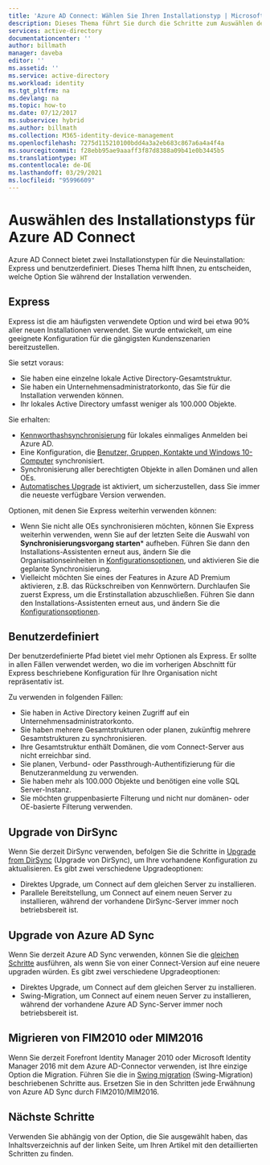 ```yaml
---
title: 'Azure AD Connect: Wählen Sie Ihren Installationstyp | Microsoft-Dokumentation'
description: Dieses Thema führt Sie durch die Schritte zum Auswählen des Installationstyps für Azure AD Connect.
services: active-directory
documentationcenter: ''
author: billmath
manager: daveba
editor: ''
ms.assetid: ''
ms.service: active-directory
ms.workload: identity
ms.tgt_pltfrm: na
ms.devlang: na
ms.topic: how-to
ms.date: 07/12/2017
ms.subservice: hybrid
ms.author: billmath
ms.collection: M365-identity-device-management
ms.openlocfilehash: 7275d115210100bdd4a3a2eb683c867a6a4a4f4a
ms.sourcegitcommit: f28ebb95ae9aaaff3f87d8388a09b41e0b3445b5
ms.translationtype: HT
ms.contentlocale: de-DE
ms.lasthandoff: 03/29/2021
ms.locfileid: "95996609"
---
```

# <a name="select-which-installation-type-to-use-for-azure-ad-connect"></a>Auswählen des Installationstyps für Azure AD Connect
Azure AD Connect bietet zwei Installationstypen für die Neuinstallation: Express und benutzerdefiniert. Dieses Thema hilft Ihnen, zu entscheiden, welche Option Sie während der Installation verwenden.

## <a name="express"></a>Express
Express ist die am häufigsten verwendete Option und wird bei etwa 90% aller neuen Installationen verwendet. Sie wurde entwickelt, um eine geeignete Konfiguration für die gängigsten Kundenszenarien bereitzustellen.

Sie setzt voraus:

- Sie haben eine einzelne lokale Active Directory-Gesamtstruktur.
- Sie haben ein Unternehmensadministratorkonto, das Sie für die Installation verwenden können.
- Ihr lokales Active Directory umfasst weniger als 100.000 Objekte.

Sie erhalten:

- [Kennworthashsynchronisierung](how-to-connect-password-hash-synchronization.md) für lokales einmaliges Anmelden bei Azure AD.
- Eine Konfiguration, die [Benutzer, Gruppen, Kontakte und Windows 10-Computer](concept-azure-ad-connect-sync-default-configuration.md) synchronisiert.
- Synchronisierung aller berechtigten Objekte in allen Domänen und allen OEs.
- [Automatisches Upgrade](how-to-connect-install-automatic-upgrade.md) ist aktiviert, um sicherzustellen, dass Sie immer die neueste verfügbare Version verwenden.

Optionen, mit denen Sie Express weiterhin verwenden können:

- Wenn Sie nicht alle OEs synchronisieren möchten, können Sie Express weiterhin verwenden, wenn Sie auf der letzten Seite die Auswahl von **Synchronisierungsvorgang starten*** aufheben. Führen Sie dann den Installations-Assistenten erneut aus, ändern Sie die Organisationseinheiten in [Konfigurationsoptionen](how-to-connect-installation-wizard.md#customize-synchronization-options), und aktivieren Sie die geplante Synchronisierung.
- Vielleicht möchten Sie eines der Features in Azure AD Premium aktivieren, z.B. das Rückschreiben von Kennwörtern. Durchlaufen Sie zuerst Express, um die Erstinstallation abzuschließen. Führen Sie dann den Installations-Assistenten erneut aus, und ändern Sie die [Konfigurationsoptionen](how-to-connect-installation-wizard.md#customize-synchronization-options).

## <a name="custom"></a>Benutzerdefiniert
Der benutzerdefinierte Pfad bietet viel mehr Optionen als Express. Er sollte in allen Fällen verwendet werden, wo die im vorherigen Abschnitt für Express beschriebene Konfiguration für Ihre Organisation nicht repräsentativ ist.

Zu verwenden in folgenden Fällen:

- Sie haben in Active Directory keinen Zugriff auf ein Unternehmensadministratorkonto.
- Sie haben mehrere Gesamtstrukturen oder planen, zukünftig mehrere Gesamtstrukturen zu synchronisieren.
- Ihre Gesamtstruktur enthält Domänen, die vom Connect-Server aus nicht erreichbar sind.
- Sie planen, Verbund- oder Passthrough-Authentifizierung für die Benutzeranmeldung zu verwenden.
- Sie haben mehr als 100.000 Objekte und benötigen eine volle SQL Server-Instanz.
- Sie möchten gruppenbasierte Filterung und nicht nur domänen- oder OE-basierte Filterung verwenden.

## <a name="upgrade-from-dirsync"></a>Upgrade von DirSync
Wenn Sie derzeit DirSync verwenden, befolgen Sie die Schritte in [Upgrade from DirSync](how-to-dirsync-upgrade-get-started.md) (Upgrade von DirSync), um Ihre vorhandene Konfiguration zu aktualisieren. Es gibt zwei verschiedene Upgradeoptionen:

- Direktes Upgrade, um Connect auf dem gleichen Server zu installieren.
- Parallele Bereitstellung, um Connect auf einem neuen Server zu installieren, während der vorhandene DirSync-Server immer noch betriebsbereit ist.

## <a name="upgrade-from-azure-ad-sync"></a>Upgrade von Azure AD Sync
Wenn Sie derzeit Azure AD Sync verwenden, können Sie die [gleichen Schritte](how-to-upgrade-previous-version.md) ausführen, als wenn Sie von einer Connect-Version auf eine neuere upgraden würden. Es gibt zwei verschiedene Upgradeoptionen:

- Direktes Upgrade, um Connect auf dem gleichen Server zu installieren.
- Swing-Migration, um Connect auf einem neuen Server zu installieren, während der vorhandene Azure AD Sync-Server immer noch betriebsbereit ist.

## <a name="migrate-from-fim2010-or-mim2016"></a>Migrieren von FIM2010 oder MIM2016
Wenn Sie derzeit Forefront Identity Manager 2010 oder Microsoft Identity Manager 2016 mit dem Azure AD-Connector verwenden, ist Ihre einzige Option die Migration. Führen Sie die in [Swing migration](how-to-upgrade-previous-version.md#swing-migration) (Swing-Migration) beschriebenen Schritte aus. Ersetzen Sie in den Schritten jede Erwähnung von Azure AD Sync durch FIM2010/MIM2016.

## <a name="next-steps"></a>Nächste Schritte
Verwenden Sie abhängig von der Option, die Sie ausgewählt haben, das Inhaltsverzeichnis auf der linken Seite, um Ihren Artikel mit den detaillierten Schritten zu finden.
